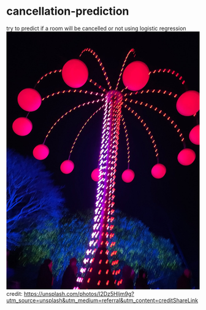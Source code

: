 # cancellation-prediction
try to predict if a room will be cancelled or not using logistic regression
<img src="https://github.com/christopherjkbooth/cancellation-prediction/blob/main/IMG-20221204-WA0009.jpg" alt="Alt text" title="Optional title">
credit: https://unsplash.com/photos/I2Dz5Hljm9g?utm_source=unsplash&utm_medium=referral&utm_content=creditShareLink
